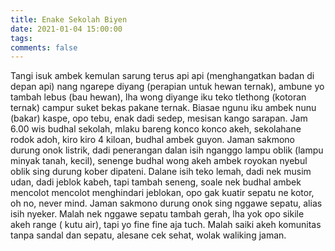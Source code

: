 ```yaml
---
title: Enake Sekolah Biyen
date: 2021-01-04 15:00:00
tags:
comments: false
---
```

Tangi isuk ambek kemulan sarung terus api api (menghangatkan badan di  depan api) nang ngarepe diyang (perapian untuk hewan ternak), ambune yo tambah lebus (bau hewan), lha wong diyange iku teko tlethong (kotoran ternak) campur suket bekas pakane ternak. 
Biasae ngunu iku ambek nunu (bakar) kaspe, opo tebu, enak dadi sedep, mesisan kango sarapan. 
Jam 6.00 wis budhal sekolah, mlaku bareng konco konco akeh, sekolahane rodok adoh, kiro kiro 4 kiloan, budhal ambek guyon. Jaman sakmono durung onok listrik, dadi penerangan dalan isih nganggo lampu oblik (lampu minyak tanah, kecil), senenge budhal wong akeh ambek royokan nyebul oblik sing durung kober dipateni. 
Dalane isih teko lemah, dadi nek musim udan, dadi jeblok kabeh, tapi tambah seneng, soale nek budhal ambek mencolot mencolot menghindari jeblokan, opo gak kuatir sepatu ne kotor, oh no, never mind. 
Jaman sakmono durung onok sing nggawe sepatu, alias isih nyeker. Malah nek nggawe sepatu tambah gerah, lha yok opo sikile akeh range ( kutu air), tapi yo fine fine aja tuch. Malah saiki akeh komunitas tanpa sandal dan sepatu, alesane cek sehat, wolak waliking jaman.
